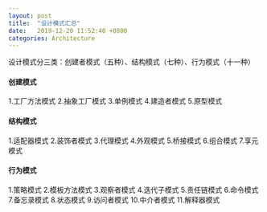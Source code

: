 ```yaml
---
layout: post
title:  "设计模式汇总"
date:   2019-12-20 11:52:40 +0800
categories: Architecture
---
```


设计模式分三类：创建者模式（五种）、结构模式（七种）、行为模式（十一种）

#### 创建模式
1.工厂方法模式
2.抽象工厂模式
3.单例模式
4.建造者模式
5.原型模式

#### 结构模式
1.适配器模式
2.装饰者模式
3.代理模式
4.外观模式
5.桥接模式
6.组合模式
7.享元模式

#### 行为模式
1.策略模式
2.模板方法模式
3.观察者模式
4.迭代子模式
5.责任链模式
6.命令模式
7.备忘录模式
8.状态模式
9.访问者模式
10.中介者模式
11.解释器模式


